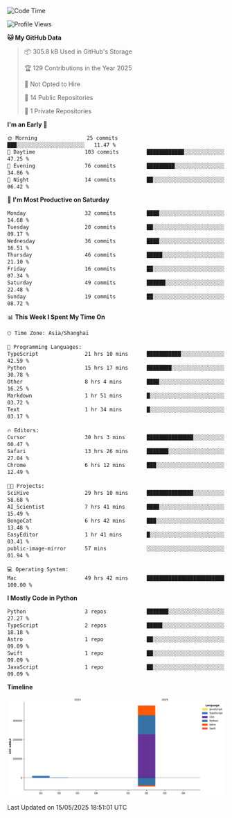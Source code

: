 <!--
**PascalDai/PascalDai** is a ✨ _special_ ✨ repository because its `README.md` (this file) appears on your GitHub profile.

Here are some ideas to get you started:

- 🔭 I’m currently working on ...
- 🌱 I’m currently learning ...
- 👯 I’m looking to collaborate on ...
- 🤔 I’m looking for help with ...
- 💬 Ask me about ...
- 📫 How to reach me: ...
- 😄 Pronouns: ...
- ⚡ Fun fact: ...
-->

<!--START_SECTION:waka-->
![Code Time](http://img.shields.io/badge/Code%20Time-1%2C087%20hrs%2021%20mins-blue)

![Profile Views](http://img.shields.io/badge/Profile%20Views-1-blue)

**🐱 My GitHub Data** 

> 📦 305.8 kB Used in GitHub's Storage 
 > 
> 🏆 129 Contributions in the Year 2025
 > 
> 🚫 Not Opted to Hire
 > 
> 📜 14 Public Repositories 
 > 
> 🔑 1 Private Repositories 
 > 
**I'm an Early 🐤** 

```text
🌞 Morning                25 commits          ███░░░░░░░░░░░░░░░░░░░░░░   11.47 % 
🌆 Daytime                103 commits         ████████████░░░░░░░░░░░░░   47.25 % 
🌃 Evening                76 commits          █████████░░░░░░░░░░░░░░░░   34.86 % 
🌙 Night                  14 commits          ██░░░░░░░░░░░░░░░░░░░░░░░   06.42 % 
```
📅 **I'm Most Productive on Saturday** 

```text
Monday                   32 commits          ████░░░░░░░░░░░░░░░░░░░░░   14.68 % 
Tuesday                  20 commits          ██░░░░░░░░░░░░░░░░░░░░░░░   09.17 % 
Wednesday                36 commits          ████░░░░░░░░░░░░░░░░░░░░░   16.51 % 
Thursday                 46 commits          █████░░░░░░░░░░░░░░░░░░░░   21.10 % 
Friday                   16 commits          ██░░░░░░░░░░░░░░░░░░░░░░░   07.34 % 
Saturday                 49 commits          ██████░░░░░░░░░░░░░░░░░░░   22.48 % 
Sunday                   19 commits          ██░░░░░░░░░░░░░░░░░░░░░░░   08.72 % 
```


📊 **This Week I Spent My Time On** 

```text
🕑︎ Time Zone: Asia/Shanghai

💬 Programming Languages: 
TypeScript               21 hrs 10 mins      ███████████░░░░░░░░░░░░░░   42.59 % 
Python                   15 hrs 17 mins      ████████░░░░░░░░░░░░░░░░░   30.78 % 
Other                    8 hrs 4 mins        ████░░░░░░░░░░░░░░░░░░░░░   16.25 % 
Markdown                 1 hr 51 mins        █░░░░░░░░░░░░░░░░░░░░░░░░   03.72 % 
Text                     1 hr 34 mins        █░░░░░░░░░░░░░░░░░░░░░░░░   03.17 % 

🔥 Editors: 
Cursor                   30 hrs 3 mins       ███████████████░░░░░░░░░░   60.47 % 
Safari                   13 hrs 26 mins      ███████░░░░░░░░░░░░░░░░░░   27.04 % 
Chrome                   6 hrs 12 mins       ███░░░░░░░░░░░░░░░░░░░░░░   12.49 % 

🐱‍💻 Projects: 
SciHive                  29 hrs 10 mins      ███████████████░░░░░░░░░░   58.68 % 
AI_Scientist             7 hrs 41 mins       ████░░░░░░░░░░░░░░░░░░░░░   15.49 % 
BongoCat                 6 hrs 42 mins       ███░░░░░░░░░░░░░░░░░░░░░░   13.48 % 
EasyEditor               1 hr 41 mins        █░░░░░░░░░░░░░░░░░░░░░░░░   03.41 % 
public-image-mirror      57 mins             ░░░░░░░░░░░░░░░░░░░░░░░░░   01.94 % 

💻 Operating System: 
Mac                      49 hrs 42 mins      █████████████████████████   100.00 % 
```

**I Mostly Code in Python** 

```text
Python                   3 repos             ███████░░░░░░░░░░░░░░░░░░   27.27 % 
TypeScript               2 repos             █████░░░░░░░░░░░░░░░░░░░░   18.18 % 
Astro                    1 repo              ██░░░░░░░░░░░░░░░░░░░░░░░   09.09 % 
Swift                    1 repo              ██░░░░░░░░░░░░░░░░░░░░░░░   09.09 % 
JavaScript               1 repo              ██░░░░░░░░░░░░░░░░░░░░░░░   09.09 % 
```



**Timeline**

![Lines of Code chart](https://raw.githubusercontent.com/PascalDai/PascalDai/main/assets/bar_graph.png)


 Last Updated on 15/05/2025 18:51:01 UTC
<!--END_SECTION:waka-->
